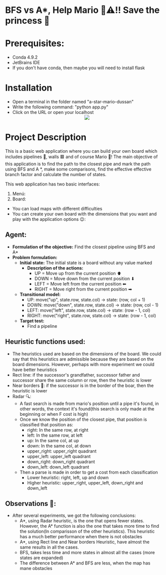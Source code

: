 # BFS vs A*, Help Mario 👨⚠‼ Save the princess 👸
# Prerequisites:
* Conda 4.9.2
* JetBrains IDE
* If you don't have conda, then maybe you will need to install flask
# Installation
* Open a terminal in the folder named "a-star-mario-dussan"
* Write the following command: "python app.py"
* Click on the URL or open your localhost <div style="text-align:center"><img src="https://github.com/joangerard/mario-map-dussan/blob/main/screenshots/instruccions.jpg" /></div>
# Project Description
This is a basic web application where you can build your own board which includes pipelines 🏁, walls 🟥 and of course Mario 👨! The main objective of this application is to find the path to the closest pipe and mark the path using BFS and A *, make some comparisons, find the effective effective
branch factor and calculate the number of states. 

This web application has two basic interfaces:
1. Menú:  
2. Board:
* You can load maps with different difficulties 
* You can create your own board with the dimensions that you want and play with the application options 😉: 
## Agent:
* **Formulation of the objective:** Find the closest pipeline using BFS and A* 
* **Problem formulation:**
    * **Initial state:** The initial state is a board without any value marked
        * **Description of the actions:**
            * UP = Move up from the current position ⬆
            * DOWN = Move down from the current position ⬇
            * LEFT = Move left from the current position ⬅
            * RIGHT = Move right from the current position ➡
    * **Transitional model:**
        * UP: move("up", state.row, state.col) -> state: (row, col + 1)
        * DOWN: move("down", state.row, state.col) -> state: (row, col - 1)
        * LEFT: move("left", state.row, state.col) -> state: (row - 1, col)
        * RIGHT: move("right", state.row, state.col) -> state: (row - 1, col)
    * **Target test:**
        * Find a pipeline

## Heuristic functions used:
* The heuristics used are based on the dimensions of the board. We could say that this heuristics are admissible because they are based on the board dimensions. However, perhaps with more experiment we could have better heuristics 
* Rect line: if the successor's grandfather, successor father and successor share the same column or row, then the heuristic is lower
* Near borders 🧱: if the successor is in the border of the boar, then the heuristic is lower
* Radar 🔍: 
    * A fast search is made from mario's position until a pipe it's found, in other words, the context it's found(this search is only made at the beginning or when F cost is high)
    * Once we know the position of the closest pipe, that position is classified that position as:
        * right: In the same row, at right
        * left: In the same row, at left
        * up: In the same col, at up
        * down: In the same col, at down
        * upper_right: upper_right quadrant
        * upper_left: upper_left quadrant
        * down_right: down_right quadrant
        * down_left: down_left quadrant
    * Then a parse is made in order to get a cost from each classification
        * Lower heuristic: right, left, up and down
        * Higher heuristic: upper_right, upper_left, down_right and down_left

## Observations 👀:
* After several experiments, we got the following conclusions:
  * A*, using Radar heuristic, is the one that opens fewer states. However, the A* function is also the one that takes more time to find the solution(In comparisson of the other heuristics). This heuristic has a much better performance when there is not obstacles 
  * A*, using Rect line and Near borders Heuristic, have almost the same results in all the cases.
  * BFS, takes less time and more states in almost all the cases (more states are expanded)
  * The difference between A* and BFS are less, when the map has mane obstacles
    
        
    
    
